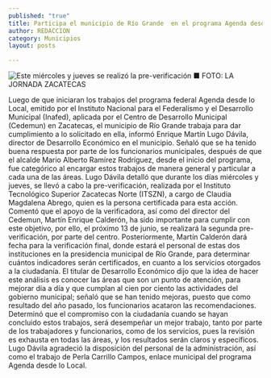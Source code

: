 ```yaml
---
published: "true"
title: Participa el municipio de Río Grande  en el programa Agenda desde lo Local
author: REDACCION
category: Municipios
layout: posts

---
```


![Este miércoles y jueves se realizó la pre-verificación ■ FOTO: LA JORNADA ZACATECAS](http://i.imgur.com/6Vmaekum.jpg)


Luego de que iniciaran los trabajos del programa federal Agenda desde lo Local, emitido por el Instituto Nacional para el Federalismo y el Desarrollo Municipal (Inafed), aplicada por el Centro de Desarrollo Municipal (Cedemun) en Zacatecas, el municipio de Río Grande trabaja para dar cumplimiento a lo solicitado en ella, informó Enrique Martín Lugo Dávila, director de Desarrollo Económico en el municipio.
Señaló que se ha tenido buena respuesta por parte de los funcionarios municipales, después de que el alcalde Mario Alberto Ramírez Rodríguez, desde el inicio del programa, fue categórico al encargar estos trabajos de manera general y particular a cada una de las áreas.
Lugo Dávila detalló que durante los días miércoles y jueves, se llevó a cabo la pre-verificación, realizada por el Instituto Tecnológico Superior Zacatecas Norte (ITSZN), a cargo de Claudia Magdalena Abrego, quien es la persona certificada para esta acción.
Comentó que el apoyo de la verificadora, así como del director del Cedemun, Martín Enrique Calderón, ha sido importante para cumplir con este objetivo, por ello, el próximo 13 de junio, se realizará la segunda pre-verificación, por parte del centro.
Posteriormente, Martín Calderón dará fecha para la verificación final, donde estará el personal de estas dos instituciones en la presidencia municipal de Río Grande, para determinar cuántos indicadores serán certificados, en cuanto a los servicios otorgados a la ciudadanía.
El titular de Desarrollo Económico dijo que la idea de hacer este análisis es conocer las áreas que son un punto de atención, para mejorar día a día y que cumplan al cien por ciento las actividades del gobierno municipal; señaló que se han tenido mejoras, puesto que como resultado del año pasado, los funcionarios acataron las recomendaciones.
Determinó que el compromiso con la ciudadanía cuando se hayan concluido estos trabajos, será desempeñar un mejor trabajo, tanto por parte de los trabajadores y funcionarios, como de los servicios, pues la revisión es exhausta en todas las áreas, y los resultados serán claros y específicos.
Lugo Dávila agradeció la disposición del personal de la administración, así como el trabajo de Perla Carrillo Campos, enlace municipal del programa Agenda desde lo Local.
